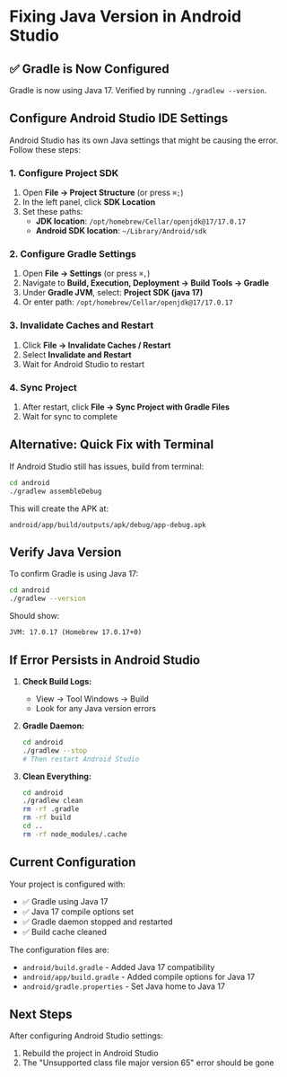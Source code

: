 # Fixing Java Version in Android Studio

## ✅ Gradle is Now Configured
Gradle is now using Java 17. Verified by running `./gradlew --version`.

## Configure Android Studio IDE Settings

Android Studio has its own Java settings that might be causing the error. Follow these steps:

### 1. Configure Project SDK
1. Open **File → Project Structure** (or press `⌘;`)
2. In the left panel, click **SDK Location**
3. Set these paths:
   - **JDK location**: `/opt/homebrew/Cellar/openjdk@17/17.0.17`
   - **Android SDK location**: `~/Library/Android/sdk`

### 2. Configure Gradle Settings
1. Open **File → Settings** (or press `⌘,`)
2. Navigate to **Build, Execution, Deployment → Build Tools → Gradle**
3. Under **Gradle JVM**, select: **Project SDK (java 17)**
4. Or enter path: `/opt/homebrew/Cellar/openjdk@17/17.0.17`

### 3. Invalidate Caches and Restart
1. Click **File → Invalidate Caches / Restart**
2. Select **Invalidate and Restart**
3. Wait for Android Studio to restart

### 4. Sync Project
1. After restart, click **File → Sync Project with Gradle Files**
2. Wait for sync to complete

## Alternative: Quick Fix with Terminal

If Android Studio still has issues, build from terminal:

```bash
cd android
./gradlew assembleDebug
```

This will create the APK at:
```
android/app/build/outputs/apk/debug/app-debug.apk
```

## Verify Java Version

To confirm Gradle is using Java 17:
```bash
cd android
./gradlew --version
```

Should show:
```
JVM: 17.0.17 (Homebrew 17.0.17+0)
```

## If Error Persists in Android Studio

1. **Check Build Logs:**
   - View → Tool Windows → Build
   - Look for any Java version errors

2. **Gradle Daemon:**
   ```bash
   cd android
   ./gradlew --stop
   # Then restart Android Studio
   ```

3. **Clean Everything:**
   ```bash
   cd android
   ./gradlew clean
   rm -rf .gradle
   rm -rf build
   cd ..
   rm -rf node_modules/.cache
   ```

## Current Configuration

Your project is configured with:
- ✅ Gradle using Java 17
- ✅ Java 17 compile options set
- ✅ Gradle daemon stopped and restarted
- ✅ Build cache cleaned

The configuration files are:
- `android/build.gradle` - Added Java 17 compatibility
- `android/app/build.gradle` - Added compile options for Java 17
- `android/gradle.properties` - Set Java home to Java 17

## Next Steps

After configuring Android Studio settings:
1. Rebuild the project in Android Studio
2. The "Unsupported class file major version 65" error should be gone

